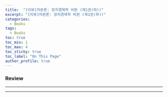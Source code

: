 ```yaml
---
title:  "[리뷰]자본론: 정치경제학 비판 (제1권(하))"
excerpt: "[리뷰]자본론: 정치경제학 비판 (제1권(하))"
categories:
  - Books
tags:
  - Books
toc: true
toc_min: 1
toc_max: 4
toc_sticky: true
toc_label: "On This Page"
author_profile: true
---
```


### Review



---


---
